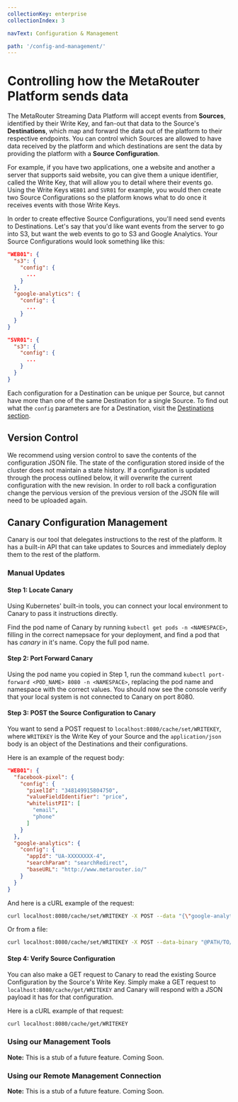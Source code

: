 ```yaml
---
collectionKey: enterprise
collectionIndex: 3

navText: Configuration & Management

path: '/config-and-management/'
---
```


# Controlling how the MetaRouter Platform sends data

The MetaRouter Streaming Data Platform will accept events from **Sources**, identified by their Write Key, and fan-out that data to the Source's **Destinations**, which map and forward the data out of the platform to their respective endpoints. You can control which Sources are allowed to have data received by the platform and which destinations are sent the data by providing the platform with a **Source Configuration**.

For example, if you have two applications, one a website and another a server that supports said website, you can give them a unique identifier, called the Write Key, that will allow you to detail where their events go. Using the Write Keys `WEB01` and `SVR01` for example, you would then create two Source Configurations so the platform knows what to do once it receives events with those Write Keys.

In order to create effective Source Configurations, you'll need send events to Destinations. Let's say that you'd like want events from the server to go into S3, but want the web events to go to S3 and Google Analytics. Your Source Configurations would look something like this:

```json
"WEB01": {
  "s3": {
    "config": {
      ...
    }
  },
  "google-analytics": {
    "config": {
      ...
    }
  }
}

"SVR01": {
  "s3": {
    "config": {
      ...
    }
  }
}
```

Each configuration for a Destination can be unique per Source, but cannot have more than one of the same Destination for a single Source. To find out what the `config` parameters are for a Destination, visit the [Destinations section](/enterprise-destinations/overview/).

## Version Control

We recommend using version control to save the contents of the configuration JSON file. The state of the configuration stored inside of the cluster does not maintain a state history. If a configuration is updated through the process outlined below, it will overwrite the current configuration with the new revision. In order to roll back a configuration change the pervious version of the previous version of the JSON file will need to be uploaded again.

## Canary Configuration Management

Canary is our tool that delegates instructions to the rest of the platform. It has a built-in API that can take updates to Sources and immediately deploy them to the rest of the platform.

### Manual Updates

#### Step 1: Locate Canary

Using Kubernetes' built-in tools, you can connect your local environment to Canary to pass it instructions directly.

Find the pod name of Canary by running `kubectl get pods -n <NAMESPACE>`, filling in the correct namepsace for your deployment, and find a pod that has _canary_ in it's name. Copy the full pod name.

#### Step 2: Port Forward Canary

Using the pod name you copied in Step 1, run the command `kubectl port-forward <POD_NAME> 8080 -n <NAMESPACE>`, replacing the pod name and namespace with the correct values. You should now see the console verify that your local system is not connected to Canary on port 8080.

#### Step 3: POST the Source Configuration to Canary

You want to send a POST request to `localhost:8080/cache/set/WRITEKEY`, where `WRITEKEY` is the Write Key of your Source and the `application/json` body is an object of the Destinations and their configurations.

Here is an example of the request body:

```json
"WEB01": {
  "facebook-pixel": {
    "config": {
      "pixelId": "348149915804750",
      "valueFieldIdentifier": "price",
      "whitelistPII": [
        "email",
        "phone"
      ]
    }
  },
  "google-analytics": {
    "config": {
      "appId": "UA-XXXXXXXX-4",
      "searchParam": "searchRedirect",
      "baseURL": "http://www.metarouter.io/"
    }
  }
}
```

And here is a cURL example of the request:

```bash
curl localhost:8080/cache/set/WRITEKEY -X POST --data "{\"google-analytics\": {\"config\": {\"appId\": \"UA-XXXXXXXX-4\"}}}" -H "Content-type: application/json"
```

Or from a file:

```bash
curl localhost:8080/cache/set/WRITEKEY -X POST --data-binary "@PATH/TO/YOUR-CONFIG-FILE.json" -H "Content-type: application/json"
```

#### Step 4: Verify Source Configuration

You can also make a GET request to Canary to read the existing Source Configuration by the Source's Write Key. Simply make a GET request to `localhost:8080/cache/get/WRITEKEY` and Canary will respond with a JSON payload it has for that configuration.

Here is a cURL example of that request:

```bash
curl localhost:8080/cache/get/WRITEKEY
```

### Using our Management Tools

**Note:** This is a stub of a future feature. Coming Soon.

### Using our Remote Management Connection

**Note:** This is a stub of a future feature. Coming Soon.
